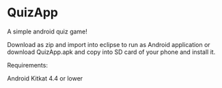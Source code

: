 # QuizApp
A simple android quiz game!

Download as zip and import into eclipse to run as Android application or download QuizApp.apk and copy into SD card of your phone and install it.

Requirements:

Android Kitkat 4.4 or lower


